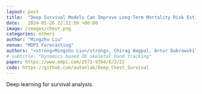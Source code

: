 ```yaml
---
layout: post
title:  "Deep Survival Models Can Improve Long-Term Mortality Risk Estimates from Chest Radiographs"
date:   2024-05-26 22:21:59 +00:00
image: /images/chest.png
categories: others
author: "Mingzhu Liu"
venue: "MDPI Forecasting"
authors: "<strong>Mingzhu Liu</strong>, Chirag Nagpal, Artur Dubrawski"
# subtitle: "Dynamics based 3D skeletal hand tracking"
paper: https://www.mdpi.com/2571-9394/6/2/22
code: https://github.com/autonlab/Deep_Chest_Survival
---
```

Deep learning for survival analysis.